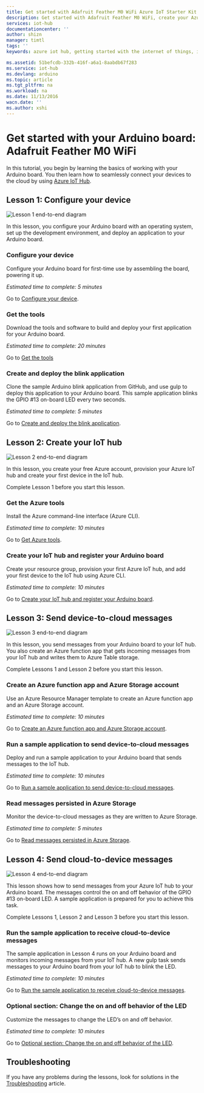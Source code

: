 ```yaml
---
title: Get started with Adafruit Feather M0 WiFi Azure IoT Starter Kit | Azure
description: Get started with Adafruit Feather M0 WiFi, create your Azure IoT hub, and connect Adafruit Feather M0 WiFi to the IoT hub
services: iot-hub
documentationcenter: ''
author: shizn
manager: timtl
tags: ''
keywords: azure iot hub, getting started with the internet of things, internet of things tutorial, adafruit internet of things, getting started with arduino

ms.assetid: 51befcdb-332b-416f-a6a1-8aabdb67f283
ms.service: iot-hub
ms.devlang: arduino
ms.topic: article
ms.tgt_pltfrm: na
ms.workload: na
ms.date: 11/13/2016
wacn.date: ''
ms.author: xshi
---
```


# Get started with your Arduino board: Adafruit Feather M0 WiFi

In this tutorial, you begin by learning the basics of working with your Arduino board. You then learn how to seamlessly connect your devices to the cloud by using [Azure IoT Hub](iot-hub-what-is-iot-hub.md).

## Lesson 1: Configure your device
![Lesson 1 end-to-end diagram][Lesson-1-end-to-end-diagram]

In this lesson, you configure your Arduino board with an operating system, set up the development environment, and deploy an application to your Arduino board.

### Configure your device
Configure your Arduino board for first-time use by assembling the board, powering it up.

*Estimated time to complete: 5 minutes*

Go to [Configure your device][configure-your-device].

### Get the tools
Download the tools and software to build and deploy your first application for your Arduino board.

*Estimated time to complete: 20 minutes*

Go to [Get the tools][get-the-tools]

### Create and deploy the blink application
Clone the sample Arduino blink application from GitHub, and use gulp to deploy this application to your Arduino board. This sample application blinks the GPIO #13 on-board LED every two seconds.

*Estimated time to complete: 5 minutes*

Go to [Create and deploy the blink application][create-and-deploy-the-blink-application].

## Lesson 2: Create your IoT hub
![Lesson 2 end-to-end diagram][lesson-2-end-to-end-diagram]

In this lesson, you create your free Azure account, provision your Azure IoT hub and create your first device in the IoT hub.

Complete Lesson 1 before you start this lesson.

### Get the Azure tools
Install the Azure command-line interface (Azure CLI).

*Estimated time to complete: 10 minutes*

Go to [Get Azure tools][get-azure-tools].

### Create your IoT hub and register your Arduino board
Create your resource group, provision your first Azure IoT hub, and add your first device to the IoT hub using Azure CLI.

*Estimated time to complete: 10 minutes*

Go to [Create your IoT hub and register your Arduino board][create-your-iot-hub-and-register-your-arduino-board].

## Lesson 3: Send device-to-cloud messages
![Lesson 3 end-to-end diagram][lesson-3-end-to-end-diagram]

In this lesson, you send messages from your Arduino board to your IoT hub. You also create an Azure function app that gets incoming messages from your IoT hub and writes them to Azure Table storage.

Complete Lessons 1 and Lesson 2 before you start this lesson.

### Create an Azure function app and Azure Storage account
Use an Azure Resource Manager template to create an Azure function app and an Azure Storage account.

*Estimated time to complete: 10 minutes*

Go to [Create an Azure function app and Azure Storage account][create-an-azure-function-app-and-azure-storage-account].

### Run a sample application to send device-to-cloud messages
Deploy and run a sample application to your Arduino board that sends messages to the IoT hub.

*Estimated time to complete: 10 minutes*

Go to [Run a sample application to send device-to-cloud messages][send-device-to-cloud-messages].

### Read messages persisted in Azure Storage
Monitor the device-to-cloud messages as they are written to Azure Storage.

*Estimated time to complete: 5 minutes*

Go to [Read messages persisted in Azure Storage][read-messages-persisted-in-azure-storage].

## Lesson 4: Send cloud-to-device messages
![Lesson 4 end-to-end diagram][lesson-4-end-to-end-diagram]

This lesson shows how to send messages from your Azure IoT hub to your Arduino board. The messages control the on and off behavior of the GPIO #13 on-board LED. A sample application is prepared for you to achieve this task.

Complete Lessons 1, Lesson 2 and Lesson 3 before you start this lesson.

### Run the sample application to receive cloud-to-device messages
The sample application in Lesson 4 runs on your Arduino board and monitors incoming messages from your IoT hub. A new gulp task sends messages to your Arduino board from your IoT hub to blink the LED.

*Estimated time to complete: 10 minutes*

Go to [Run the sample application to receive cloud-to-device messages][receive-cloud-to-device-messages].

### Optional section: Change the on and off behavior of the LED
Customize the messages to change the LED’s on and off behavior.

*Estimated time to complete: 10 minutes*

Go to [Optional section: Change the on and off behavior of the LED][change-the-on-and-off-behavior-of-the-led].

## Troubleshooting
If you have any problems during the lessons, look for solutions in the [Troubleshooting][troubleshooting] article.

<!-- Images and links -->

[Lesson-1-end-to-end-diagram]: ./media/iot-hub-adafruit-feather-m0-wifi-lessons/e2e-lesson1.png
[configure-your-device]: ./iot-hub-adafruit-feather-m0-wifi-kit-arduino-lesson1-configure-your-device.md
[get-the-tools]: ./iot-hub-adafruit-feather-m0-wifi-kit-arduino-lesson1-get-the-tools-win32.md
[create-and-deploy-the-blink-application]: ./iot-hub-adafruit-feather-m0-wifi-kit-arduino-lesson1-deploy-blink-app.md
[lesson-2-end-to-end-diagram]: ./media/iot-hub-adafruit-feather-m0-wifi-lessons/e2e-lesson2.png
[get-azure-tools]: ./iot-hub-adafruit-feather-m0-wifi-kit-arduino-lesson2-get-azure-tools-win32.md
[create-your-iot-hub-and-register-your-arduino-board]: ./iot-hub-adafruit-feather-m0-wifi-kit-arduino-lesson2-prepare-azure-iot-hub.md
[lesson-3-end-to-end-diagram]: ./media/iot-hub-adafruit-feather-m0-wifi-lessons/e2e-lesson3.png
[create-an-azure-function-app-and-azure-storage-account]: ./iot-hub-adafruit-feather-m0-wifi-kit-arduino-lesson3-deploy-resource-manager-template.md
[send-device-to-cloud-messages]: ./iot-hub-adafruit-feather-m0-wifi-kit-arduino-lesson3-run-azure-blink.md
[read-messages-persisted-in-azure-storage]: ./iot-hub-adafruit-feather-m0-wifi-kit-arduino-lesson3-read-table-storage.md
[lesson-4-end-to-end-diagram]: ./media/iot-hub-adafruit-feather-m0-wifi-lessons/e2e-lesson4.png
[receive-cloud-to-device-messages]: ./iot-hub-adafruit-feather-m0-wifi-kit-arduino-lesson4-send-cloud-to-device-messages.md
[change-the-on-and-off-behavior-of-the-led]: ./iot-hub-adafruit-feather-m0-wifi-kit-arduino-lesson4-change-led-behavior.md
[troubleshooting]: ./iot-hub-adafruit-feather-m0-wifi-kit-arduino-troubleshooting.md
